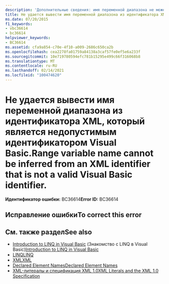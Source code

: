 ```yaml
---
description: 'Дополнительные сведения: имя переменной диапазона не может быть выведено из идентификатора XML, который не является допустимым идентификатором Visual Basic.'
title: Не удается вывести имя переменной диапазона из идентификатора XML, который является недопустимым идентификатором Visual Basic.
ms.date: 07/20/2015
f1_keywords:
- vbc36614
- bc36614
helpviewer_keywords:
- BC36614
ms.assetid: cfa9a854-c70e-4f10-a009-2686c650ca2b
ms.openlocfilehash: cea2278fa01759a84138a3caf57fe0ef5e6a233f
ms.sourcegitcommit: 10e719780594efc781b15295e499c66f316068b8
ms.translationtype: MT
ms.contentlocale: ru-RU
ms.lasthandoff: 02/14/2021
ms.locfileid: "100474620"
---
```

# <a name="range-variable-name-cannot-be-inferred-from-an-xml-identifier-that-is-not-a-valid-visual-basic-identifier"></a><span data-ttu-id="9a0e4-103">Не удается вывести имя переменной диапазона из идентификатора XML, который является недопустимым идентификатором Visual Basic.</span><span class="sxs-lookup"><span data-stu-id="9a0e4-103">Range variable name cannot be inferred from an XML identifier that is not a valid Visual Basic identifier.</span></span>

<span data-ttu-id="9a0e4-104">**Идентификатор ошибки:** BC36614</span><span class="sxs-lookup"><span data-stu-id="9a0e4-104">**Error ID:** BC36614</span></span>

## <a name="to-correct-this-error"></a><span data-ttu-id="9a0e4-105">Исправление ошибки</span><span class="sxs-lookup"><span data-stu-id="9a0e4-105">To correct this error</span></span>

## <a name="see-also"></a><span data-ttu-id="9a0e4-106">См. также раздел</span><span class="sxs-lookup"><span data-stu-id="9a0e4-106">See also</span></span>

- <span data-ttu-id="9a0e4-107">[Introduction to LINQ in Visual Basic](../programming-guide/language-features/linq/introduction-to-linq.md) (Знакомство с LINQ в Visual Basic)</span><span class="sxs-lookup"><span data-stu-id="9a0e4-107">[Introduction to LINQ in Visual Basic](../programming-guide/language-features/linq/introduction-to-linq.md)</span></span>
- [<span data-ttu-id="9a0e4-108">LINQ</span><span class="sxs-lookup"><span data-stu-id="9a0e4-108">LINQ</span></span>](../programming-guide/language-features/linq/index.md)
- [<span data-ttu-id="9a0e4-109">XML</span><span class="sxs-lookup"><span data-stu-id="9a0e4-109">XML</span></span>](../programming-guide/language-features/xml/index.md)
- [<span data-ttu-id="9a0e4-110">Declared Element Names</span><span class="sxs-lookup"><span data-stu-id="9a0e4-110">Declared Element Names</span></span>](../programming-guide/language-features/declared-elements/declared-element-names.md)
- [<span data-ttu-id="9a0e4-111">XML-литералы и спецификация XML 1.0</span><span class="sxs-lookup"><span data-stu-id="9a0e4-111">XML Literals and the XML 1.0 Specification</span></span>](../programming-guide/language-features/xml/xml-literals-and-the-xml-1-0-specification.md)
